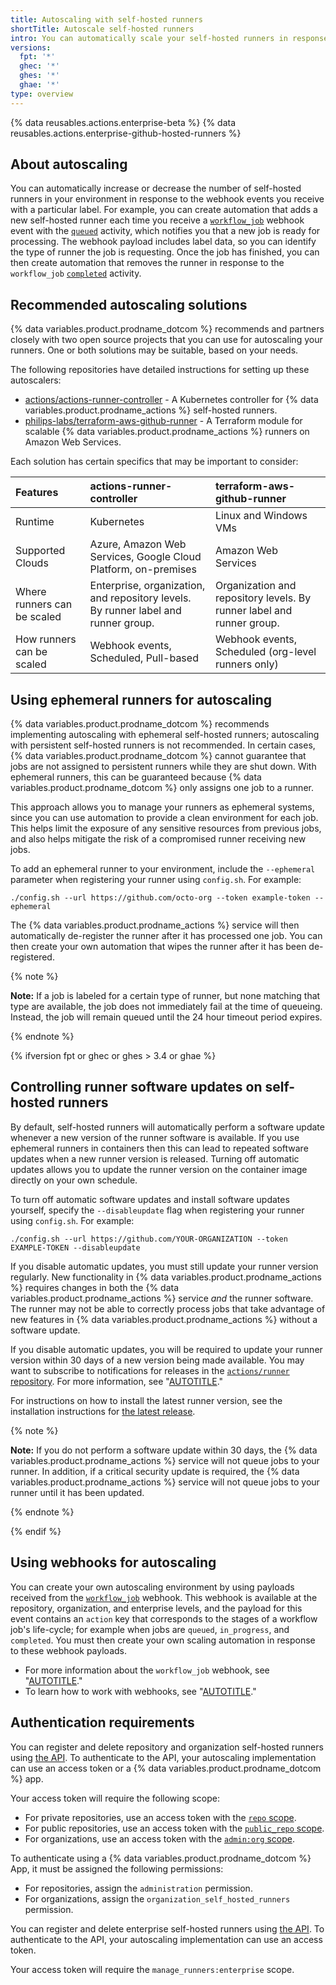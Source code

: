 ```yaml
---
title: Autoscaling with self-hosted runners
shortTitle: Autoscale self-hosted runners
intro: You can automatically scale your self-hosted runners in response to webhook events.
versions:
  fpt: '*'
  ghec: '*'
  ghes: '*'
  ghae: '*'
type: overview
---
```


{% data reusables.actions.enterprise-beta %}
{% data reusables.actions.enterprise-github-hosted-runners %}

## About autoscaling

You can automatically increase or decrease the number of self-hosted runners in your environment in response to the webhook events you receive with a particular label. For example, you can create automation that adds a new self-hosted runner each time you receive a [`workflow_job`](/webhooks-and-events/webhooks/webhook-events-and-payloads#workflow_job) webhook event with the  [`queued`](/webhooks-and-events/webhooks/webhook-events-and-payloads#workflow_job) activity, which notifies you that a new job is ready for processing. The webhook payload includes label data, so you can identify the type of runner the job is requesting. Once the job has finished, you can then create automation that removes the runner in response to the `workflow_job` [`completed`](/webhooks-and-events/webhooks/webhook-events-and-payloads#workflow_job) activity. 

## Recommended autoscaling solutions

{% data variables.product.prodname_dotcom %} recommends and partners closely with two open source projects that you can use for autoscaling your runners. One or both solutions may be suitable, based on your needs. 

The following repositories have detailed instructions for setting up these autoscalers: 

- [actions/actions-runner-controller](https://github.com/actions/actions-runner-controller) - A Kubernetes controller for {% data variables.product.prodname_actions %} self-hosted runners.
- [philips-labs/terraform-aws-github-runner](https://github.com/philips-labs/terraform-aws-github-runner) - A Terraform module for scalable {% data variables.product.prodname_actions %} runners on Amazon Web Services.

Each solution has certain specifics that may be important to consider:

| **Features** | **actions-runner-controller** | **terraform-aws-github-runner** |
| :--- | :--- | :--- |
| Runtime | Kubernetes | Linux and Windows VMs |
| Supported Clouds | Azure, Amazon Web Services, Google Cloud Platform, on-premises | Amazon Web Services |
| Where runners can be scaled | Enterprise, organization, and repository levels. By runner label and runner group. | Organization and repository levels. By runner label and runner group. |
| How runners can be scaled | Webhook events, Scheduled, Pull-based | Webhook events, Scheduled (org-level runners only) |

## Using ephemeral runners for autoscaling

{% data variables.product.prodname_dotcom %} recommends implementing autoscaling with ephemeral self-hosted runners; autoscaling with persistent self-hosted runners is not recommended. In certain cases, {% data variables.product.prodname_dotcom %} cannot guarantee that jobs are not assigned to persistent runners while they are shut down. With ephemeral runners, this can be guaranteed because {% data variables.product.prodname_dotcom %} only assigns one job to a runner.

This approach allows you to manage your runners as ephemeral systems, since you can use automation to provide a clean environment for each job. This helps limit the exposure of any sensitive resources from previous jobs, and also helps mitigate the risk of a compromised runner receiving new jobs.  

To add an ephemeral runner to your environment, include the `--ephemeral` parameter when registering your runner using `config.sh`. For example:

```shell
./config.sh --url https://github.com/octo-org --token example-token --ephemeral
```

The {% data variables.product.prodname_actions %} service will then automatically de-register the runner after it has processed one job. You can then create your own automation that wipes the runner after it has been de-registered.

{% note %}

**Note:**  If a job is labeled for a certain type of runner, but none matching that type are available, the job does not immediately fail at the time of queueing. Instead, the job will remain queued until the 24 hour timeout period expires.

{% endnote %}

{% ifversion fpt or ghec or ghes > 3.4 or ghae %}

## Controlling runner software updates on self-hosted runners

By default, self-hosted runners will automatically perform a software update whenever a new version of the runner software is available.  If you use ephemeral runners in containers then this can lead to repeated software updates when a new runner version is released.  Turning off automatic updates allows you to update the runner version on the container image directly on your own schedule.

To turn off automatic software updates and install software updates yourself, specify the `--disableupdate` flag when registering your runner using `config.sh`. For example:

```shell
./config.sh --url https://github.com/YOUR-ORGANIZATION --token EXAMPLE-TOKEN --disableupdate
```

If you disable automatic updates, you must still update your runner version regularly.  New functionality in {% data variables.product.prodname_actions %} requires changes in both the {% data variables.product.prodname_actions %} service _and_ the runner software.  The runner may not be able to correctly process jobs that take advantage of new features in {% data variables.product.prodname_actions %} without a software update.

If you disable automatic updates, you will be required to update your runner version within 30 days of a new version being made available.  You may want to subscribe to notifications for releases in the [`actions/runner` repository](https://github.com/actions/runner/releases). For more information, see "[AUTOTITLE](/account-and-profile/managing-subscriptions-and-notifications-on-github/setting-up-notifications/configuring-notifications#about-custom-notifications)."

For instructions on how to install the latest runner version, see the installation instructions for [the latest release](https://github.com/actions/runner/releases).

{% note %}

**Note:** If you do not perform a software update within 30 days, the {% data variables.product.prodname_actions %} service will not queue jobs to your runner.  In addition, if a critical security update is required, the {% data variables.product.prodname_actions %} service will not queue jobs to your runner until it has been updated.

{% endnote %}

{% endif %}

## Using webhooks for autoscaling

You can create your own autoscaling environment by using payloads received from the [`workflow_job`](/webhooks-and-events/webhooks/webhook-events-and-payloads#workflow_job) webhook. This webhook is available at the repository, organization, and enterprise levels, and the payload for this event contains an `action` key that corresponds to the stages of a workflow job's life-cycle; for example when jobs are `queued`, `in_progress`, and `completed`. You must then create your own scaling automation in response to these webhook payloads.

- For more information about the `workflow_job` webhook, see "[AUTOTITLE](/webhooks-and-events/webhooks/webhook-events-and-payloads#workflow_job)."
- To learn how to work with webhooks, see "[AUTOTITLE](/webhooks-and-events/webhooks/creating-webhooks)."

## Authentication requirements

You can register and delete repository and organization self-hosted runners using [the API](/rest/actions#self-hosted-runners). To authenticate to the API, your autoscaling implementation can use an access token or a {% data variables.product.prodname_dotcom %} app. 

Your access token will require the following scope:

- For private repositories, use an access token with the [`repo` scope](/apps/oauth-apps/building-oauth-apps/scopes-for-oauth-apps#available-scopes).
- For public repositories, use an access token with the [`public_repo` scope](/apps/oauth-apps/building-oauth-apps/scopes-for-oauth-apps#available-scopes).
- For organizations, use an access token with the [`admin:org` scope](/apps/oauth-apps/building-oauth-apps/scopes-for-oauth-apps#available-scopes).

To  authenticate using a {% data variables.product.prodname_dotcom %} App, it must be assigned the following permissions:
- For repositories, assign the `administration` permission.
- For organizations, assign the `organization_self_hosted_runners` permission.

You can register and delete enterprise self-hosted runners using [the API](/rest/actions#self-hosted-runners). To authenticate to the API, your autoscaling implementation can use an access token.

Your access token will require the `manage_runners:enterprise` scope.
